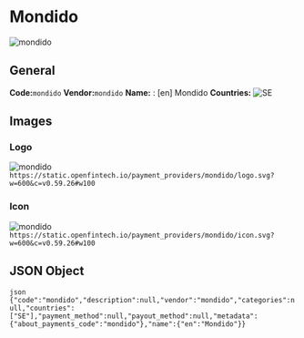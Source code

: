 # Mondido 
![mondido](https://static.openfintech.io/payment_providers/mondido/logo.svg?w=600&c=v0.59.26#w100) 
## General 
**Code:**`mondido` 
**Vendor:**`mondido` 
**Name:** 
:	[en] Mondido 
**Countries:** 
![SE](https://cdnjs.cloudflare.com/ajax/libs/flag-icon-css/3.3.0/flags/4x3/SE.svg#w24) 
 
## Images 
### Logo 
![mondido](https://static.openfintech.io/payment_providers/mondido/logo.svg?w=600&c=v0.59.26#w100) 
``` https://static.openfintech.io/payment_providers/mondido/logo.svg?w=600&c=v0.59.26#w100 ``` 
### Icon 
![mondido](https://static.openfintech.io/payment_providers/mondido/icon.svg?w=600&c=v0.59.26#w100) 
``` https://static.openfintech.io/payment_providers/mondido/icon.svg?w=600&c=v0.59.26#w100 ``` 
## JSON Object 
```json {"code":"mondido","description":null,"vendor":"mondido","categories":null,"countries":["SE"],"payment_method":null,"payout_method":null,"metadata":{"about_payments_code":"mondido"},"name":{"en":"Mondido"}} ``` 
